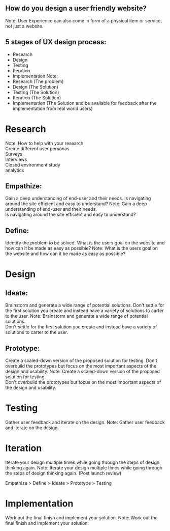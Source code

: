 ## How do you design a user friendly website?
Note:
User Experience can also come in form of a physical item or service, not just a website.


## 5 stages of UX design process:
- Research
- Design
- Testing
- Iteration
- Implementation
Note:
- Research (The problem)  
- Design (The Solution)  
- Testing (The Solution)  
- Iteration (The Solution)  
- Implementation (The Solution and be available for feedback after the implementation from real world users)


# Research
Note:
How to help with your research  
Create different user personas  
Surveys  
Interviews  
Closed environment study  
analytics


## Empathize:
Gain a deep understanding of end-user and their needs. 
Is navigating around the site efficient and easy to understand?
Note:
Gain a deep understanding of end-user and their needs.  
Is navigating around the site efficient and easy to understand?


## Define:
Identify the problem to be solved. 
What is the users goal on the website and how can it be made as easy as possible?
Note:
What is the users goal on the website and how can it be made as easy as possible?


# Design


## Ideate:
Brainstorm and generate a wide range of potential solutions. 
Don't settle for the first solution you create and instead have a variety of solutions to carter to the user.
Note:
Brainstorm and generate a wide range of potential solutions.  
Don't settle for the first solution you create and instead have a variety of solutions to carter to the user.


## Prototype:
Create a scaled-down version of the proposed solution for testing. 
Don't overbuild the prototypes but focus on the most important aspects of the design and usability.
Note:
Create a scaled-down version of the proposed solution for testing.  
Don't overbuild the prototypes but focus on the most important aspects of the design and usability.


# Testing
Gather user feedback and iterate on the design.
Note:
Gather user feedback and iterate on the design.


# Iteration
Iterate your design multiple times while going through the steps of design thinking again.
Note:
Iterate your design multiple times while going through the steps of design thinking again. (Post launch review)


Empathize \> Define \> Ideate \> Prototype \> Testing


# Implementation
Work out the final finish and implement your solution.
Note:
Work out the final finish and implement your solution.
